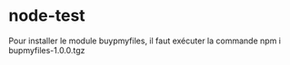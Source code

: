 # node-test
Pour installer le module buypmyfiles, il faut exécuter la commande npm i bupmyfiles-1.0.0.tgz